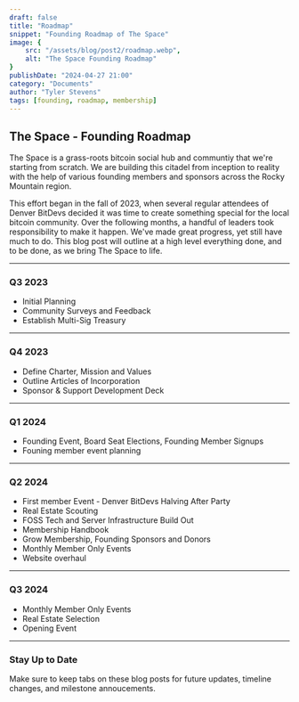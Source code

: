 ```yaml
---
draft: false
title: "Roadmap"
snippet: "Founding Roadmap of The Space"
image: {
    src: "/assets/blog/post2/roadmap.webp",
    alt: "The Space Founding Roadmap"
}
publishDate: "2024-04-27 21:00"
category: "Documents"
author: "Tyler Stevens"
tags: [founding, roadmap, membership]
---
```

## The Space - Founding Roadmap

The Space is a grass-roots bitcoin social hub and communtiy that we're starting from scratch. We are building this citadel from inception to reality with the help of various founding members and sponsors across the Rocky Mountain region.

This effort began in the fall of 2023, when several regular attendees of Denver BitDevs decided it was time to create something special for the local bitcoin community. Over the following months, a handful of leaders took responsibility to make it happen. We've made great progress, yet still have much to do. This blog post will outline at a high level everything done, and to be done, as we bring The Space to life.

---

### Q3 2023

- Initial Planning
- Community Surveys and Feedback
- Establish Multi-Sig Treasury

---

### Q4 2023

- Define Charter, Mission and Values
- Outline Articles of Incorporation
- Sponsor & Support Development Deck

---

### Q1 2024

- Founding Event, Board Seat Elections, Founding Member Signups
- Founing member event planning

---

### Q2 2024

- First member Event - Denver BitDevs Halving After Party
- Real Estate Scouting
- FOSS Tech and Server Infrastructure Build Out
- Membership Handbook
- Grow Membership, Founding Sponsors and Donors
- Monthly Member Only Events
- Website overhaul

---

### Q3 2024

- Monthly Member Only Events
- Real Estate Selection
- Opening Event

---

### Stay Up to Date

Make sure to keep tabs on these blog posts for future updates, timeline changes, and milestone annoucements.